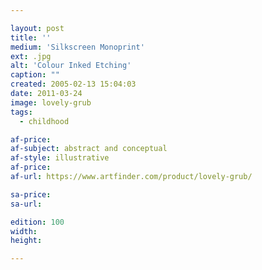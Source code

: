 ```yaml
---

layout: post
title: ''
medium: 'Silkscreen Monoprint'
ext: .jpg
alt: 'Colour Inked Etching'
caption: ""
created: 2005-02-13 15:04:03
date: 2011-03-24
image: lovely-grub
tags:
  - childhood

af-price:
af-subject: abstract and conceptual
af-style: illustrative
af-price:
af-url: https://www.artfinder.com/product/lovely-grub/

sa-price:
sa-url:

edition: 100
width:
height:

---
```

